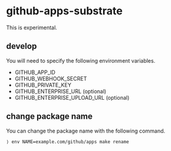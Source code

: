 github-apps-substrate
===

This is experimental.

## develop

You will need to specify the following environment variables.

- GITHUB_APP_ID
- GITHUB_WEBHOOK_SECRET
- GITHUB_PRIVATE_KEY
- GITHUB_ENTERPRISE_URL (optional)
- GITHUB_ENTERPRISE_UPLOAD_URL (optional)

## change package name

You can change the package name with the following command.

```fish
⟩ env NAME=example.com/github/apps make rename
```
